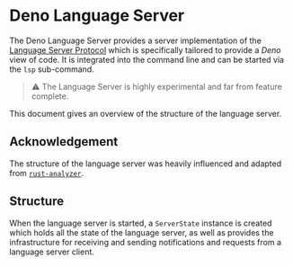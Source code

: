 # Deno Language Server

The Deno Language Server provides a server implementation of the
[Language Server Protocol](https://microsoft.github.io/language-server-protocol/)
which is specifically tailored to provide a _Deno_ view of code. It is
integrated into the command line and can be started via the `lsp` sub-command.

> :warning: The Language Server is highly experimental and far from feature
> complete.

This document gives an overview of the structure of the language server.

## Acknowledgement

The structure of the language server was heavily influenced and adapted from
[`rust-analyzer`](https://rust-analyzer.github.io/).

## Structure

When the language server is started, a `ServerState` instance is created which
holds all the state of the language server, as well as provides the
infrastructure for receiving and sending notifications and requests from a
language server client.
